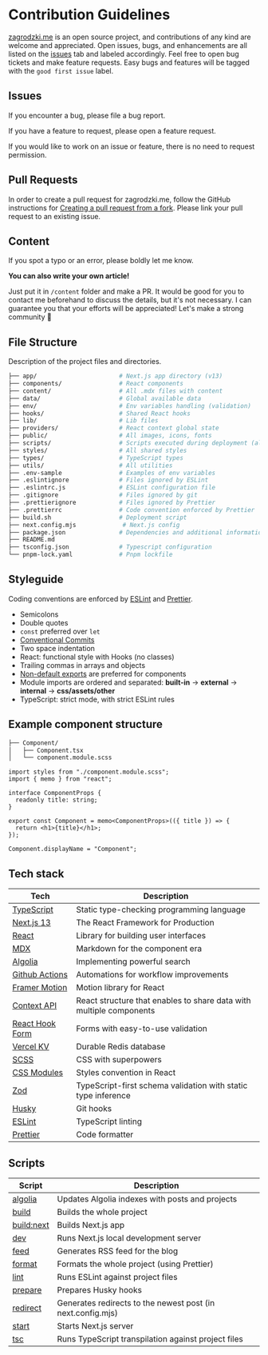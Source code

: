 # Contribution Guidelines

[zagrodzki.me](https://zagrodzki.me) is an open source project, and contributions of any kind are welcome and appreciated. Open issues, bugs, and enhancements are all listed on the [issues](https://github.com/Bartek532/zagrodzki.me/issues) tab and labeled accordingly. Feel free to open bug tickets and make feature requests. Easy bugs and features will be tagged with the `good first issue` label.

## Issues

If you encounter a bug, please file a bug report.

If you have a feature to request, please open a feature request.

If you would like to work on an issue or feature, there is no need to request permission.

## Pull Requests

In order to create a pull request for zagrodzki.me, follow the GitHub instructions for [Creating a pull request from a fork](https://help.github.com/en/github/collaborating-with-issues-and-pull-requests/creating-a-pull-request-from-a-fork). Please link your pull request to an existing issue.

## Content

If you spot a typo or an error, please boldly let me know.

**You can also write your own article!**

Just put it in `/content` folder and make a PR. It would be good for you to contact me beforehand to discuss the details, but it's not necessary. I can guarantee you that your efforts will be appreciated! Let's make a strong community 💪

## File Structure

Description of the project files and directories.

```bash
├── app/                       # Next.js app directory (v13)
├── components/                # React components
├── content/                   # All .mdx files with content
├── data/                      # Global available data
├── env/                       # Env variables handling (validation)
├── hooks/                     # Shared React hooks
├── lib/                       # Lib files
├── providers/                 # React context global state
├── public/                    # All images, icons, fonts
├── scripts/                   # Scripts executed during deployment (algolia, redirects, feed)
├── styles/                    # All shared styles
├── types/                     # TypeScript types
├── utils/                     # All utilities
├── .env-sample                # Examples of env variables
├── .eslintignore              # Files ignored by ESLint
├── .eslintrc.js               # ESLint configuration file
├── .gitignore                 # Files ignored by git
├── .prettierignore            # Files ignored by Prettier
├── .prettierrc                # Code convention enforced by Prettier
├── build.sh                   # Deployment script
├── next.config.mjs             # Next.js config
├── package.json               # Dependencies and additional information
├── README.md
├── tsconfig.json              # Typescript configuration
└── pnpm-lock.yaml             # Pnpm lockfile
```

## Styleguide

Coding conventions are enforced by [ESLint](.eslintrc.json) and [Prettier](.prettierrc).

- Semicolons
- Double quotes
- `const` preferred over `let`
- [Conventional Commits](https://www.conventionalcommits.org/en/v1.0.0/)
- Two space indentation
- React: functional style with Hooks (no classes)
- Trailing commas in arrays and objects
- [Non-default exports](https://humanwhocodes.com/blog/2019/01/stop-using-default-exports-javascript-module/) are preferred for components
- Module imports are ordered and separated: **built-in** -> **external** -> **internal** -> **css/assets/other**
- TypeScript: strict mode, with strict ESLint rules

## Example component structure

```bash
├── Component/
│   ├── Component.tsx
│   └── component.module.scss
```

```tsx
import styles from "./component.module.scss";
import { memo } from "react";

interface ComponentProps {
  readonly title: string;
}

export const Component = memo<ComponentProps>(({ title }) => {
  return <h1>{title}</h1>;
});

Component.displayName = "Component";
```

## Tech stack

| Tech                                                      | Description                                                         |
| --------------------------------------------------------- | ------------------------------------------------------------------- |
| [TypeScript](https://www.typescriptlang.org/)             | Static type-checking programming language                           |
| [Next.js 13](https://nextjs.org/)                         | The React Framework for Production                                  |
| [React](https://reactjs.org/)                             | Library for building user interfaces                                |
| [MDX](https://mdxjs.com/)                                 | Markdown for the component era                                      |
| [Algolia](https://www.algolia.com/)                       | Implementing powerful search                                        |
| [Github Actions](https://github.com/features/actions)     | Automations for workflow improvements                               |
| [Framer Motion](https://www.framer.com/motion/)           | Motion library for React                                            |
| [Context API](https://reactjs.org/docs/context.html)      | React structure that enables to share data with multiple components |
| [React Hook Form](https://react-hook-form.com)            | Forms with easy-to-use validation                                   |
| [Vercel KV](https://vercel.com/docs/storage/vercel-kv)    | Durable Redis database                                              |
| [SCSS](https://sass-lang.com)                             | CSS with superpowers                                                |
| [CSS Modules](https://github.com/css-modules/css-modules) | Styles convention in React                                          |
| [Zod](https://zod.dev)                                    | TypeScript-first schema validation with static type inference       |
| [Husky](https://github.comtypicode/husky)                 | Git hooks                                                           |
| [ESLint](https://eslint.org/)                             | TypeScript linting                                                  |
| [Prettier](https://prettier.io/)                          | Code formatter                                                      |

## Scripts

| Script                                                                                | Description                                                 |
| ------------------------------------------------------------------------------------- | ----------------------------------------------------------- |
| [algolia](https://github.com/Bartek532/zagrodzki.me/blob/develop/package.json#L15)    | Updates Algolia indexes with posts and projects             |
| [build](https://github.com/Bartek532/zagrodzki.me/blob/develop/package.json#L16)      | Builds the whole project                                    |
| [build:next](https://github.com/Bartek532/zagrodzki.me/blob/develop/package.json#L17) | Builds Next.js app                                          |
| [dev](https://github.com/Bartek532/zagrodzki.me/blob/develop/package.json#L18)        | Runs Next.js local development server                       |
| [feed](https://github.com/Bartek532/zagrodzki.me/blob/develop/package.json#L19)       | Generates RSS feed for the blog                             |
| [format](https://github.com/Bartek532/zagrodzki.me/blob/develop/package.json#L20)     | Formats the whole project (using Prettier)                  |
| [lint](https://github.com/Bartek532/zagrodzki.me/blob/develop/package.json#L21)       | Runs ESLint against project files                           |
| [prepare](https://github.com/Bartek532/zagrodzki.me/blob/develop/package.json#L22)    | Prepares Husky hooks                                        |
| [redirect](https://github.com/Bartek532/zagrodzki.me/blob/develop/package.json#L23)   | Generates redirects to the newest post (in next.config.mjs) |
| [start](https://github.com/Bartek532/zagrodzki.me/blob/develop/package.json#L24)      | Starts Next.js server                                       |
| [tsc](https://github.com/Bartek532/zagrodzki.me/blob/develop/package.json#L25)        | Runs TypeScript transpilation against project files         |
